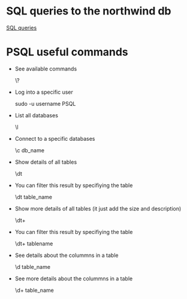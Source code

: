 # SQL queries to the northwind db

[SQL queries](https://github.com/noevazz/sql_northwind/blob/master/learning_sql.sql)

# PSQL useful commands

- See available commands

    \\?

- Log into a specific user

    sudo -u username PSQL

- List all databases

    \\l

- Connect to a specific databases

    \\c db_name

- Show details of all tables

    \\dt

- You can filter this result by specifiying the table

    \\dt table_name

- Show more details of all tables (it just add the size and description)

    \\dt+

- You can filter this result by specifiying the table

    \\dt+ tablename

- See details about the colummns in a table

    \\d table_name

- See more details about the colummns in a table

    \\d+ table_name

